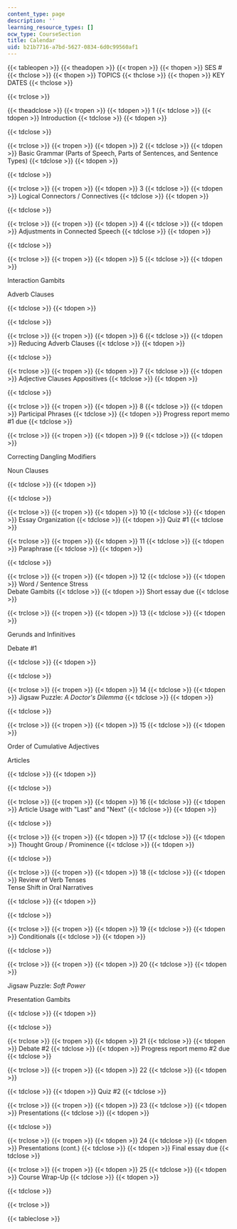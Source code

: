 ```yaml
---
content_type: page
description: ''
learning_resource_types: []
ocw_type: CourseSection
title: Calendar
uid: b21b7716-a7bd-5627-0834-6d0c99560af1
---
```


{{< tableopen >}}
{{< theadopen >}}
{{< tropen >}}
{{< thopen >}}
SES #
{{< thclose >}}
{{< thopen >}}
TOPICS
{{< thclose >}}
{{< thopen >}}
KEY DATES
{{< thclose >}}

{{< trclose >}}

{{< theadclose >}}
{{< tropen >}}
{{< tdopen >}}
1
{{< tdclose >}}
{{< tdopen >}}
Introduction
{{< tdclose >}}
{{< tdopen >}}

{{< tdclose >}}

{{< trclose >}}
{{< tropen >}}
{{< tdopen >}}
2
{{< tdclose >}}
{{< tdopen >}}
Basic Grammar (Parts of Speech, Parts of Sentences, and Sentence Types)
{{< tdclose >}}
{{< tdopen >}}

{{< tdclose >}}

{{< trclose >}}
{{< tropen >}}
{{< tdopen >}}
3
{{< tdclose >}}
{{< tdopen >}}
Logical Connectors / Connectives
{{< tdclose >}}
{{< tdopen >}}

{{< tdclose >}}

{{< trclose >}}
{{< tropen >}}
{{< tdopen >}}
4
{{< tdclose >}}
{{< tdopen >}}
Adjustments in Connected Speech
{{< tdclose >}}
{{< tdopen >}}

{{< tdclose >}}

{{< trclose >}}
{{< tropen >}}
{{< tdopen >}}
5
{{< tdclose >}}
{{< tdopen >}}


Interaction Gambits

Adverb Clauses


{{< tdclose >}}
{{< tdopen >}}

{{< tdclose >}}

{{< trclose >}}
{{< tropen >}}
{{< tdopen >}}
6
{{< tdclose >}}
{{< tdopen >}}
Reducing Adverb Clauses
{{< tdclose >}}
{{< tdopen >}}

{{< tdclose >}}

{{< trclose >}}
{{< tropen >}}
{{< tdopen >}}
7
{{< tdclose >}}
{{< tdopen >}}
Adjective Clauses Appositives
{{< tdclose >}}
{{< tdopen >}}

{{< tdclose >}}

{{< trclose >}}
{{< tropen >}}
{{< tdopen >}}
8
{{< tdclose >}}
{{< tdopen >}}
Participal Phrases
{{< tdclose >}}
{{< tdopen >}}
Progress report memo #1 due
{{< tdclose >}}

{{< trclose >}}
{{< tropen >}}
{{< tdopen >}}
9
{{< tdclose >}}
{{< tdopen >}}


Correcting Dangling Modifiers

Noun Clauses


{{< tdclose >}}
{{< tdopen >}}

{{< tdclose >}}

{{< trclose >}}
{{< tropen >}}
{{< tdopen >}}
10
{{< tdclose >}}
{{< tdopen >}}
Essay Organization
{{< tdclose >}}
{{< tdopen >}}
Quiz #1
{{< tdclose >}}

{{< trclose >}}
{{< tropen >}}
{{< tdopen >}}
11
{{< tdclose >}}
{{< tdopen >}}
Paraphrase
{{< tdclose >}}
{{< tdopen >}}

{{< tdclose >}}

{{< trclose >}}
{{< tropen >}}
{{< tdopen >}}
12
{{< tdclose >}}
{{< tdopen >}}
Word / Sentence Stress  
Debate Gambits
{{< tdclose >}}
{{< tdopen >}}
Short essay due
{{< tdclose >}}

{{< trclose >}}
{{< tropen >}}
{{< tdopen >}}
13
{{< tdclose >}}
{{< tdopen >}}


Gerunds and Infinitives

Debate #1


{{< tdclose >}}
{{< tdopen >}}

{{< tdclose >}}

{{< trclose >}}
{{< tropen >}}
{{< tdopen >}}
14
{{< tdclose >}}
{{< tdopen >}}
Jigsaw Puzzle: _A Doctor's Dilemma_
{{< tdclose >}}
{{< tdopen >}}

{{< tdclose >}}

{{< trclose >}}
{{< tropen >}}
{{< tdopen >}}
15
{{< tdclose >}}
{{< tdopen >}}


Order of Cumulative Adjectives

Articles


{{< tdclose >}}
{{< tdopen >}}

{{< tdclose >}}

{{< trclose >}}
{{< tropen >}}
{{< tdopen >}}
16
{{< tdclose >}}
{{< tdopen >}}
Article Usage with "Last" and "Next"
{{< tdclose >}}
{{< tdopen >}}

{{< tdclose >}}

{{< trclose >}}
{{< tropen >}}
{{< tdopen >}}
17
{{< tdclose >}}
{{< tdopen >}}
Thought Group / Prominence
{{< tdclose >}}
{{< tdopen >}}

{{< tdclose >}}

{{< trclose >}}
{{< tropen >}}
{{< tdopen >}}
18
{{< tdclose >}}
{{< tdopen >}}
Review of Verb Tenses  
Tense Shift in Oral Narratives  

{{< tdclose >}}
{{< tdopen >}}

{{< tdclose >}}

{{< trclose >}}
{{< tropen >}}
{{< tdopen >}}
19
{{< tdclose >}}
{{< tdopen >}}
Conditionals
{{< tdclose >}}
{{< tdopen >}}

{{< tdclose >}}

{{< trclose >}}
{{< tropen >}}
{{< tdopen >}}
20
{{< tdclose >}}
{{< tdopen >}}


Jigsaw Puzzle: _Soft Power_

Presentation Gambits


{{< tdclose >}}
{{< tdopen >}}

{{< tdclose >}}

{{< trclose >}}
{{< tropen >}}
{{< tdopen >}}
21
{{< tdclose >}}
{{< tdopen >}}
Debate #2
{{< tdclose >}}
{{< tdopen >}}
Progress report memo #2 due
{{< tdclose >}}

{{< trclose >}}
{{< tropen >}}
{{< tdopen >}}
22
{{< tdclose >}}
{{< tdopen >}}

{{< tdclose >}}
{{< tdopen >}}
Quiz #2
{{< tdclose >}}

{{< trclose >}}
{{< tropen >}}
{{< tdopen >}}
23
{{< tdclose >}}
{{< tdopen >}}
Presentations
{{< tdclose >}}
{{< tdopen >}}

{{< tdclose >}}

{{< trclose >}}
{{< tropen >}}
{{< tdopen >}}
24
{{< tdclose >}}
{{< tdopen >}}
Presentations (cont.)
{{< tdclose >}}
{{< tdopen >}}
Final essay due
{{< tdclose >}}

{{< trclose >}}
{{< tropen >}}
{{< tdopen >}}
25
{{< tdclose >}}
{{< tdopen >}}
Course Wrap-Up
{{< tdclose >}}
{{< tdopen >}}

{{< tdclose >}}

{{< trclose >}}

{{< tableclose >}}